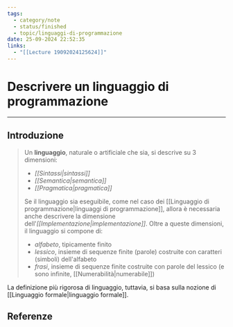 ```yaml
---
tags:
  - category/note
  - status/finished
  - topic/linguaggi-di-programmazione
date: 25-09-2024 22:52:35
links:
  - "[[Lecture 19092024125624]]"
---
```

# Descrivere un linguaggio di programmazione
---
## Introduzione
> Un **linguaggio**, naturale o artificiale che sia, si descrive su 3 dimensioni:
> - _[[Sintassi|sintassi]]_
> - _[[Semantica|semantica]]_
> - _[[Pragmatica|pragmatica]]_
> 
> Se il linguaggio sia eseguibile, come nel caso dei [[Linguaggio di programmazione|linguaggi di programmazione]], allora è necessaria anche descrivere la dimensione dell'_[[Implementazione|implementazione]]_.
> Oltre a queste dimensioni, il linguaggio si compone di:
> - _alfabeto_, tipicamente finito
> - _lessico_, insieme di sequenze finite (parole) costruite con caratteri (simboli) dell'alfabeto
> - _frasi_, insieme di sequenze finite costruite con parole del lessico (e sono infinite, [[Numerabilità|numerabile]])

La definizione più rigorosa di linguaggio, tuttavia, si basa sulla nozione di [[Linguaggio formale|linguaggio formale]].

## Referenze
